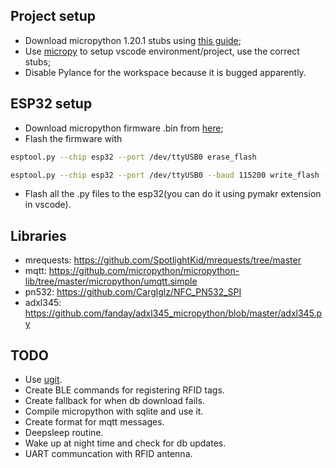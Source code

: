 ## Project setup

- Download micropython 1.20.1 stubs using [this guide](https://micropython-stubs.readthedocs.io/en/latest/20_using.html);
- Use [micropy](https://github.com/BradenM/micropy-cli) to setup vscode environment/project, use the correct stubs;
- Disable Pylance for the workspace because it is bugged apparently.


## ESP32 setup

- Download micropython firmware .bin from [here](https://micropython.org/download/esp32/);
- Flash the firmware with 
````bash
esptool.py --chip esp32 --port /dev/ttyUSB0 erase_flash
````
````bash
esptool.py --chip esp32 --port /dev/ttyUSB0 --baud 115200 write_flash -z 0x1000 firmware.bin
````
- Flash all the .py files to the esp32(you can do it using pymakr extension in vscode).


## Libraries

- mrequests: https://github.com/SpotlightKid/mrequests/tree/master
- mqtt: https://github.com/micropython/micropython-lib/tree/master/micropython/umqtt.simple
- pn532: https://github.com/Carglglz/NFC_PN532_SPI
- adxl345: https://github.com/fanday/adxl345_micropython/blob/master/adxl345.py


## TODO

- Use [ugit](https://github.com/turfptax/ugit).
- Create BLE commands for registering RFID tags.
- Create fallback for when db download fails.
- Compile micropython with sqlite and use it.
- Create format for mqtt messages.
- Deepsleep routine.
- Wake up at night time and check for db updates.
- UART communcation with RFID antenna.